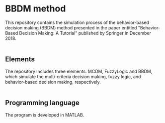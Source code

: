 # BBDM method
This repository contains the simulation process of the behavior-based decision making (BBDM) method presented in the paper entitled "Behavior-Based Decision Making: A Tutorial" published by Springer in December 2018.
<br/>
<br/>
## Elements
The repository includes three elements: MCDM, FuzzyLogic and BBDM, which simulate the multi-criteria decision making, fuzzy logic, and behavior-based decision making, respectively.
<br/>
<br/>
## Programming language
The program is developed in MATLAB.
